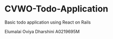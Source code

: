 # CVWO-Todo-Application
Basic todo application using React on Rails

Elumalai Oviya Dharshini
A0219695M
